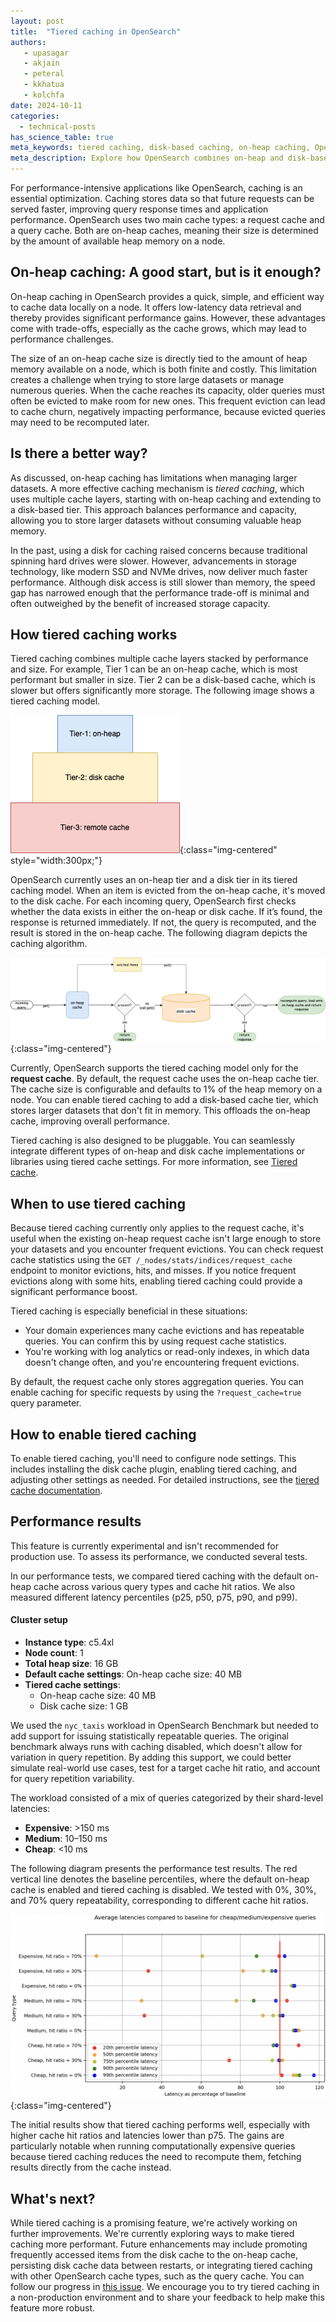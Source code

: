 ```yaml
---
layout: post
title:  "Tiered caching in OpenSearch"
authors:
   - upasagar
   - akjain
   - peteral
   - kkhatua
   - kolchfa
date: 2024-10-11
categories:
  - technical-posts
has_science_table: true
meta_keywords: tiered caching, disk-based caching, on-heap caching, OpenSearch caching performance, how tiered caching works
meta_description: Explore how OpenSearch combines on-heap and disk-based caching to handle larger datasets and improve performance. Learn about the trade-offs of tiered caching, how it works, and future developments.
---
```


For performance-intensive applications like OpenSearch, caching is an essential optimization. Caching stores data so that future requests can be served faster, improving query response times and application performance. OpenSearch uses two main cache types: a request cache and a query cache. Both are on-heap caches, meaning their size is determined by the amount of available heap memory on a node.

## On-heap caching: A good start, but is it enough?

On-heap caching in OpenSearch provides a quick, simple, and efficient way to cache data locally on a node. It offers low-latency data retrieval and thereby provides significant performance gains. However, these advantages come with trade-offs, especially as the cache grows, which may lead to performance challenges.

The size of an on-heap cache size is directly tied to the amount of heap memory available on a node, which is both finite and costly. This limitation creates a challenge when trying to store large datasets or manage numerous queries. When the cache reaches its capacity, older queries must often be evicted to make room for new ones. This frequent eviction can lead to cache churn, negatively impacting performance, because evicted queries may need to be recomputed later.

## Is there a better way?

As discussed, on-heap caching has limitations when managing larger datasets. A more effective caching mechanism is *tiered caching*, which uses multiple cache layers, starting with on-heap caching and extending to a disk-based tier. This approach balances performance and capacity, allowing you to store larger datasets without consuming valuable heap memory.

In the past, using a disk for caching raised concerns because traditional spinning hard drives were slower. However, advancements in storage technology, like modern SSD and NVMe drives, now deliver much faster performance. Although disk access is still slower than memory, the speed gap has narrowed enough that the performance trade-off is minimal and often outweighed by the benefit of increased storage capacity.

## How tiered caching works

Tiered caching combines multiple cache layers stacked by performance and size. For example, Tier 1 can be an on-heap cache, which is most performant but smaller in size. Tier 2 can be a disk-based cache, which is slower but offers significantly more storage. The following image shows a tiered caching model.

![Tiered cache](/assets/media/blog-images/2024-10-11-tiered-cache/tiered_Cache_2.png){:class="img-centered" style="width:300px;"}

OpenSearch currently uses an on-heap tier and a disk tier in its tiered caching model. When an item is evicted from the on-heap cache, it's moved to the disk cache. For each incoming query, OpenSearch first checks whether the data exists in either the on-heap or disk cache. If it’s found, the response is returned immediately. If not, the query is recomputed, and the result is stored in the on-heap cache. The following diagram depicts the caching algorithm.

![Tiered cache algorithm](/assets/media/blog-images/2024-10-11-tiered-cache/tc_df_2.png){:class="img-centered"}

Currently, OpenSearch supports the tiered caching model only for the **request cache**. By default, the request cache uses the on-heap cache tier. The cache size is configurable and defaults to 1% of the heap memory on a node. You can enable tiered caching to add a disk-based cache tier, which stores larger datasets that don't fit in memory. This offloads the on-heap cache, improving overall performance.

Tiered caching is also designed to be pluggable. You can seamlessly integrate different types of on-heap and disk cache implementations or libraries using tiered cache settings. For more information, see [Tiered cache](https://opensearch.org/docs/latest/search-plugins/caching/tiered-cache/).

## When to use tiered caching

Because tiered caching currently only applies to the request cache, it's useful when the existing on-heap request cache isn't large enough to store your datasets and you encounter frequent evictions. You can check request cache statistics using the `GET /_nodes/stats/indices/request_cache` endpoint to monitor evictions, hits, and misses. If you notice frequent evictions along with some hits, enabling tiered caching could provide a significant performance boost.

Tiered caching is especially beneficial in these situations:

- Your domain experiences many cache evictions and has repeatable queries. You can confirm this by using request cache statistics.
- You're working with log analytics or read-only indexes, in which data doesn't change often, and you're encountering frequent evictions.

By default, the request cache only stores aggregation queries. You can enable caching for specific requests by using the `?request_cache=true` query parameter.

## How to enable tiered caching

To enable tiered caching, you'll need to configure node settings. This includes installing the disk cache plugin, enabling tiered caching, and adjusting other settings as needed. For detailed instructions, see the [tiered cache documentation](https://opensearch.org/docs/latest/search-plugins/caching/tiered-cache/). 

## Performance results

This feature is currently experimental and isn't recommended for production use. To assess its performance, we conducted several tests.

In our performance tests, we compared tiered caching with the default on-heap cache across various query types and cache hit ratios. We also measured different latency percentiles (p25, p50, p75, p90, and p99).

#### Cluster setup

* **Instance type**: c5.4xl
* **Node count**: 1
* **Total heap size**: 16 GB
* **Default cache settings**: On-heap cache size: 40 MB
* **Tiered cache settings**:
    * On-heap cache size: 40 MB
    * Disk cache size: 1 GB

We used the `nyc_taxis` workload in OpenSearch Benchmark but needed to add support for issuing statistically repeatable queries. The original benchmark always runs with caching disabled, which doesn't allow for variation in query repetition. By adding this support, we could better simulate real-world use cases, test for a target cache hit ratio, and account for query repetition variability.

The workload consisted of a mix of queries categorized by their shard-level latencies:

* **Expensive**: >150 ms
* **Medium**: 10–150 ms
* **Cheap**: <10 ms

The following diagram presents the performance test results. The red vertical line denotes the baseline percentiles, where the default on-heap cache is enabled and tiered caching is disabled. We tested with 0%, 30%, and 70% query repeatability, corresponding to different cache hit ratios.

![Performance test results](/assets/media/blog-images/2024-10-11-tiered-cache/performance_results.png){:class="img-centered"}

The initial results show that tiered caching performs well, especially with higher cache hit ratios and latencies lower than p75. The gains are particularly notable when running computationally expensive queries because tiered caching reduces the need to recompute them, fetching results directly from the cache instead.

## What's next?

While tiered caching is a promising feature, we're actively working on further improvements. We're currently exploring ways to make tiered caching more performant. Future enhancements may include promoting frequently accessed items from the disk cache to the on-heap cache, persisting disk cache data between restarts, or integrating tiered caching with other OpenSearch cache types, such as the query cache. You can follow our progress in [this issue](https://github.com/opensearch-project/OpenSearch/issues/10024). We encourage you to try tiered caching in a non-production environment and to share your feedback to help make this feature more robust.
